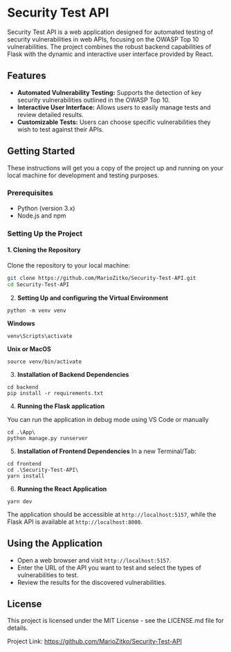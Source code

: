 # Security Test API

Security Test API is a web application designed for automated testing of security vulnerabilities in web APIs, focusing on the OWASP Top 10 vulnerabilities. The project combines the robust backend capabilities of Flask with the dynamic and interactive user interface provided by React.

## Features

- **Automated Vulnerability Testing:** Supports the detection of key security vulnerabilities outlined in the OWASP Top 10.
- **Interactive User Interface:** Allows users to easily manage tests and review detailed results.
- **Customizable Tests:** Users can choose specific vulnerabilities they wish to test against their APIs.

## Getting Started

These instructions will get you a copy of the project up and running on your local machine for development and testing purposes.

### Prerequisites

- Python (version 3.x)
- Node.js and npm

### Setting Up the Project

#### 1. Cloning the Repository
Clone the repository to your local machine:
```bash
git clone https://github.com/MarioZitko/Security-Test-API.git
cd Security-Test-API
```

2. **Setting Up and configuring the Virtual Environment**
```
python -m venv venv
```

**Windows**
```
venv\Scripts\activate
```

**Unix or MacOS**
```
source venv/bin/activate
```

3. **Installation of Backend Dependencies**
```
cd backend
pip install -r requirements.txt
```

4. **Running the Flask application**

You can run the application in debug mode using VS Code or manually
```
cd .\App\
python manage.py runserver
```

5. **Installation of Frontend Dependencies**
In a new Terminal/Tab:
```
cd frontend
cd .\Security-Test-API\
yarn install
```

6. **Running the React Application**
```
yarn dev
```
The application should be accessible at `http://localhost:5157`, while the Flask API is available at `http://localhost:8000`.

## Using the Application

- Open a web browser and visit `http://localhost:5157`.
- Enter the URL of the API you want to test and select the types of vulnerabilities to test.
- Review the results for the discovered vulnerabilities.

## License

This project is licensed under the MIT License - see the LICENSE.md file for details.

Project Link: https://github.com/MarioZitko/Security-Test-API
